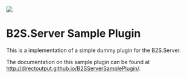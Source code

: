 
<img src="http://directoutput.github.io/B2SServerSamplePlugin/B2SServerSamplePlugin_big.png">

B2S.Server Sample Plugin
========================

This is a implementation of a simple dummy plugin for the B2S.Server.

The documentation on this sample plugin can be found at http://directoutput.github.io/B2SServerSamplePlugin/.